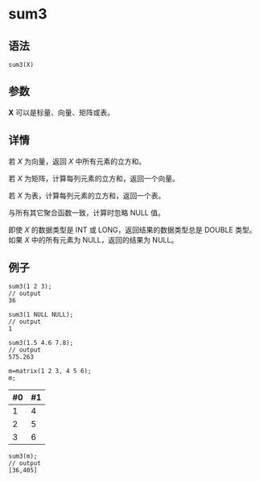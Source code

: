 # sum3

## 语法

`sum3(X)`

## 参数

**X** 可以是标量、向量、矩阵或表。

## 详情

若 *X* 为向量，返回 *X* 中所有元素的立方和。

若 *X* 为矩阵，计算每列元素的立方和，返回一个向量。

若 *X* 为表，计算每列元素的立方和，返回一个表。

与所有其它聚合函数一致，计算时忽略 NULL 值。

即使 *X* 的数据类型是 INT 或 LONG，返回结果的数据类型总是 DOUBLE 类型。如果 *X* 中的所有元素为 NULL，返回的结果为
NULL。

## 例子

```
sum3(1 2 3);
// output
36

sum3(1 NULL NULL);
// output
1

sum3(1.5 4.6 7.8);
// output
575.263

m=matrix(1 2 3, 4 5 6);
m;
```

| #0 | #1 |
| --- | --- |
| 1 | 4 |
| 2 | 5 |
| 3 | 6 |

```
sum3(m);
// output
[36,405]
```

